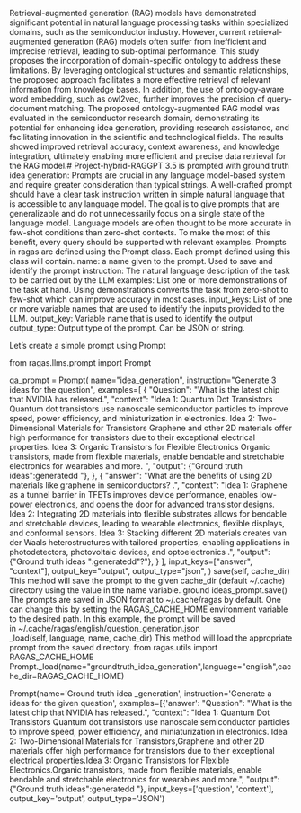 Retrieval-augmented generation (RAG) models have demonstrated significant potential in natural language processing tasks within specialized domains, such as the semiconductor industry. However, current retrieval-augmented generation (RAG) models often suffer from inefficient and imprecise retrieval, leading to sub-optimal performance. This study proposes the incorporation of domain-specific ontology to address these limitations. By leveraging ontological structures and semantic relationships, the proposed approach facilitates a more effective retrieval of relevant information from knowledge bases. In addition, the use of ontology-aware word embedding, such as owl2vec, further improves the precision of query-document matching. The proposed ontology-augmented RAG model was evaluated in the semiconductor research domain, demonstrating its potential for enhancing idea generation, providing research assistance, and facilitating innovation in the scientific and technological fields. The results showed improved retrieval accuracy, context awareness, and knowledge integration, ultimately enabling more efficient and precise data retrieval for the RAG model.# Project-hybrid-RAGGPT 3.5 is prompted with ground truth idea generation:
Prompts are crucial in any language model-based system and require greater consideration than typical strings. A well-crafted prompt should have a clear task instruction written in simple natural language that is accessible to any language model. The goal is to give prompts that are generalizable and do not unnecessarily focus on a single state of the language model. Language models are often thought to be more accurate in few-shot conditions than zero-shot contexts. To make the most of this benefit, every query should be supported with relevant examples.
Prompts in ragas are defined using the Prompt class. Each prompt defined using this class will contain.
name: a name given to the prompt. Used to save and identify the prompt
instruction: The natural language description of the task to be carried out by the LLM
examples: List one or more demonstrations of the task at hand. Using demonstrations converts the task from zero-shot to few-shot which can improve accuracy in most cases.
input_keys: List of one or more variable names that are used to identify the inputs provided to the LLM.
output_key: Variable name that is used to identify the output
output_type: Output type of the prompt. Can be JSON or string.

Let’s create a simple prompt using Prompt


from ragas.llms.prompt import Prompt

qa_prompt = Prompt(
    name="idea_generation",
    instruction="Generate 3  ideas for the question",
    examples=[
        {
            "Question": "What is the latest chip that NVIDIA has released.",
            "context": "Idea 1: Quantum Dot Transistors
Quantum dot transistors use nanoscale semiconductor particles to improve speed, power efficiency, and miniaturization in electronics.
Idea 2: Two-Dimensional Materials for Transistors
Graphene and other 2D materials offer high performance for transistors due to their exceptional electrical properties.
Idea 3: Organic Transistors for Flexible Electronics
Organic transistors, made from flexible materials, enable bendable and stretchable electronics for wearables and more.
",
            "output": {"Ground truth ideas":generatedd "},
        },
        {
            "answer": "What are the benefits of using 2D materials like graphene in semiconductors? .",
            "context": "Idea 1: Graphene as a tunnel barrier in TFETs improves device performance, enables low-power electronics, and opens the door for advanced transistor designs.
Idea 2: Integrating 2D materials into flexible substrates allows for bendable and stretchable devices, leading to wearable electronics, flexible displays, and conformal sensors.
Idea 3: Stacking different 2D materials creates van der Waals heterostructures with tailored properties, enabling applications in photodetectors, photovoltaic devices, and optoelectronics
.",
            "output": {"Ground truth ideas ":generatedd"?"},
        }
    ],
    input_keys=["answer", "context"],
    output_key="output",
    output_type="json",
)
save(self, cache_dir)
This method will save the prompt to the given cache_dir (default ~/.cache) directory using the value in the name variable.
ground ideas_prompt.save()
The prompts are saved in JSON format to ~/.cache/ragas by default. One can change this by setting the RAGAS_CACHE_HOME environment variable to the desired path. In this example, the prompt will be saved in ~/.cache/ragas/english/question_generation.json
_load(self, language, name, cache_dir)
This method will load the appropriate prompt from the saved directory.
from ragas.utils import RAGAS_CACHE_HOME
Prompt._load(name="groundtruth_idea_generation",language="english",cache_dir=RAGAS_CACHE_HOME)

Prompt(name='Ground truth idea _generation', instruction='Generate a ideas for the given question', examples=[{'answer': "Question": "What is the latest chip that NVIDIA has released.",   "context": "Idea 1: Quantum Dot Transistors
Quantum dot transistors use nanoscale semiconductor particles to improve speed, power efficiency, and miniaturization in electronics.
Idea 2: Two-Dimensional Materials for Transistors,Graphene and other 2D materials offer high performance for transistors due to their exceptional electrical properties.Idea 3: Organic Transistors for Flexible Electronics.Organic transistors, made from flexible materials, enable bendable and stretchable electronics for wearables and more.",   "output": {"Ground truth ideas":generatedd "},
 input_keys=['question', 'context'], output_key='output', output_type='JSON')

